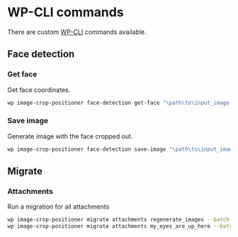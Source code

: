 # WP-CLI commands

There are custom [WP-CLI](https://wp-cli.org/) commands available.

## Face detection

### Get face

Get face coordinates.

```sh
wp image-crop-positioner face-detection get-face "\path\to\input_image.jpg"
```

### Save image

Generate image with the face cropped out.

```sh
wp image-crop-positioner face-detection save-image "\path\to\input_image.jpg" "\path\to\output_image.jpg"
```

## Migrate

### Attachments

Run a migration for all attachments

```sh
wp image-crop-positioner migrate attachments regenerate_images --batch-size=100 --batch-number=1
wp image-crop-positioner migrate attachments my_eyes_are_up_here --batch-size=100 --batch-number=1
```
